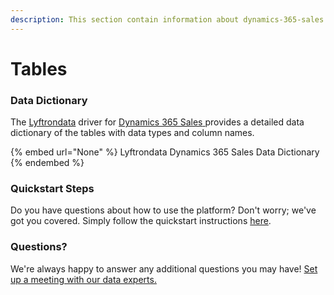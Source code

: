 ```yaml
---
description: This section contain information about dynamics-365-sales connector tables information
---
```


# Tables

### Data Dictionary

The [Lyftrondata](https://www.lyftrondata.com/) driver for [Dynamics 365 Sales](None/)[ ](https://www.lyftrondata.com/integration/dynamics-365-sales/)provides a detailed data dictionary of the tables with data types and column names.

{% embed url="None" %}
Lyftrondata Dynamics 365 Sales Data Dictionary
{% endembed %}

### Quickstart Steps

Do you have questions about how to use the platform? Don't worry; we've got you covered. Simply follow the quickstart instructions [here](../README.md).

### Questions? <a href="#questions" id="questions"></a>

We're always happy to answer any additional questions you may have! [Set up a meeting with our data experts.](https://www.lyftrondata.com/book-a-meeting/)

